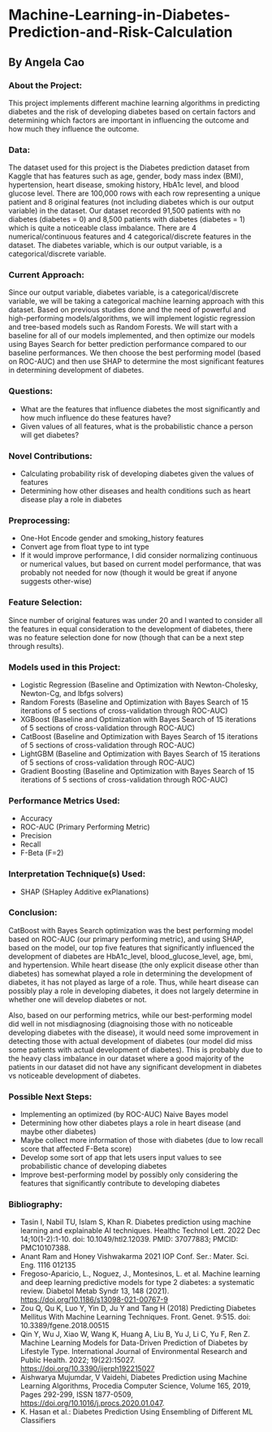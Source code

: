 # Machine-Learning-in-Diabetes-Prediction-and-Risk-Calculation
## By Angela Cao

### About the Project: 
This project implements different machine learning algorithms in predicting diabetes and the risk of developing diabetes based on certain factors and determining which factors are important in influencing the outcome and how much they influence the outcome. 

### Data: 
The dataset used for this project is the Diabetes prediction dataset from Kaggle that has features such as age, gender, body mass index (BMI), hypertension, heart disease, smoking history, HbA1c level, and blood glucose level. There are 100,000 rows with each row representing a unique patient and 8 original features (not including diabetes which is our output variable) in the dataset. Our dataset recorded 91,500 patients with no diabetes (diabetes = 0) and 8,500 patients with diabetes (diabetes = 1) which is quite a noticeable class imbalance. There are 4 numerical/continuous features and 4 categorical/discrete features in the dataset. The diabetes variable, which is our output variable, is a categorical/discrete variable.

### Current Approach: 
Since our output variable, diabetes variable, is a categorical/discrete variable, we will be taking a categorical machine learning approach with this dataset. Based on previous studies done and the need of powerful and high-performing models/algorithms, we will implement logistic regression and tree-based models such as Random Forests. We will start with a baseline for all of our models implemented, and then optimize our models using Bayes Search for better prediction performance compared to our baseline performances. We then choose the best performing model (based on ROC-AUC) and then use SHAP to determine the most significant features in determining development of diabetes. 

### Questions: 
- What are the features that influence diabetes the most significantly and how much influence do these features have?
- Given values of all features, what is the probabilistic chance a person will get diabetes?

### Novel Contributions: 
- Calculating probability risk of developing diabetes given the values of features
- Determining how other diseases and health conditions such as heart disease play a role in diabetes

### Preprocessing: 
- One-Hot Encode gender and smoking_history features
- Convert age from float type to int type
- If it would improve performance, I did consider normalizing continuous or numerical values, but based on current model performance, that was probably not needed for now (though it would be great if anyone suggests other-wise)

### Feature Selection: 
Since number of original features was under 20 and I wanted to consider all the features in equal consideration to the development of diabetes, there was no feature selection done for now (though that can be a next step through results). 

### Models used in this Project: 
- Logistic Regression (Baseline and Optimization with Newton-Cholesky, Newton-Cg, and lbfgs solvers)
- Random Forests (Baseline and Optimization with Bayes Search of 15 iterations of 5 sections of cross-validation through ROC-AUC)
- XGBoost (Baseline and Optimization with Bayes Search of 15 iterations of 5 sections of cross-validation through ROC-AUC)
- CatBoost (Baseline and Optimization with Bayes Search of 15 iterations of 5 sections of cross-validation through ROC-AUC)
- LightGBM (Baseline and Optimization with Bayes Search of 15 iterations of 5 sections of cross-validation through ROC-AUC)
- Gradient Boosting (Baseline and Optimization with Bayes Search of 15 iterations of 5 sections of cross-validation through ROC-AUC)

### Performance Metrics Used: 
- Accuracy
- ROC-AUC (Primary Performing Metric)
- Precision
- Recall
- F-Beta (F=2)

### Interpretation Technique(s) Used: 
- SHAP (SHapley Additive exPlanations)

### Conclusion: 
CatBoost with Bayes Search optimization was the best performing model based on ROC-AUC (our primary performing metric), and using SHAP, based on the model, our top five features that significantly influenced the development of diabetes are HbA1c_level, blood_glucose_level, age, bmi, and hypertension. While heart disease (the only explicit disease other than diabetes) has somewhat played a role in determining the development of diabetes, it has not played as large of a role. Thus, while heart disease can possibly play a role in developing diabetes, it does not largely determine in whether one will develop diabetes or not. 

Also, based on our performing metrics, while our best-performing model did well in not misdiagnosing (diagnoising those with no noticeable developing diabetes with the disease), it would need some improvement in detecting those with actual development of diabetes (our model did miss some patients with actual development of diabetes). This is probably due to the heavy class imbalance in our dataset where a good majority of the patients in our dataset did not have any significant development in diabetes vs noticeable development of diabetes. 

### Possible Next Steps: 
- Implementing an optimized (by ROC-AUC) Naive Bayes model
- Determining how other diabetes plays a role in heart disease (and maybe other diabetes)
- Maybe collect more information of those with diabetes (due to low recall score that affected F-Beta score)
- Develop some sort of app that lets users input values to see probabilistic chance of developing diabetes
- Improve best-performing model by possibly only considering the features that significantly contribute to developing diabetes

### Bibliography:
- Tasin I, Nabil TU, Islam S, Khan R. Diabetes prediction using machine learning and explainable AI techniques. Healthc Technol Lett. 2022 Dec 14;10(1-2):1-10. doi: 10.1049/htl2.12039. PMID: 37077883; PMCID: PMC10107388.
- Anant Ram and Honey Vishwakarma 2021 IOP Conf. Ser.: Mater. Sci. Eng. 1116 012135
- Fregoso-Aparicio, L., Noguez, J., Montesinos, L. et al. Machine learning and deep learning predictive models for type 2 diabetes: a systematic review. Diabetol Metab Syndr 13, 148 (2021). https://doi.org/10.1186/s13098-021-00767-9
- Zou Q, Qu K, Luo Y, Yin D, Ju Y and Tang H (2018) Predicting Diabetes Mellitus With Machine Learning Techniques. Front. Genet. 9:515. doi: 10.3389/fgene.2018.00515
- Qin Y, Wu J, Xiao W, Wang K, Huang A, Liu B, Yu J, Li C, Yu F, Ren Z. Machine Learning Models for Data-Driven Prediction of Diabetes by Lifestyle Type. International Journal of Environmental Research and Public Health. 2022; 19(22):15027. https://doi.org/10.3390/ijerph192215027
- Aishwarya Mujumdar, V Vaidehi, Diabetes Prediction using Machine Learning Algorithms, Procedia Computer Science, Volume 165, 2019, Pages 292-299, ISSN 1877-0509, https://doi.org/10.1016/j.procs.2020.01.047.
- K. Hasan et al.: Diabetes Prediction Using Ensembling of Different ML Classifiers
